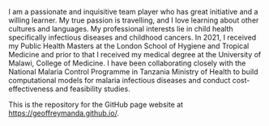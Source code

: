 I am a passionate and inquisitive team player who has great initiative and a willing learner. My true passion is travelling, and I love learning about other cultures and languages. My professional interests lie in child health specifically infectious diseases and childhood cancers. In 2021, I received my Public Health Masters at the London School of Hygiene and Tropical Medicine and prior to that I received my medical degree at the University of Malawi, College of Medicine. I have been collaborating closely with the National Malaria Control Programme in Tanzania Ministry of Health to build computational models for malaria infectious diseases and conduct cost-effectiveness and feasibility studies.

This is the repository for the GitHub page website at https://geoffreymanda.github.io/.
